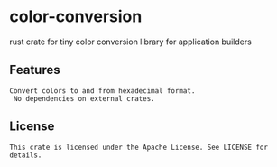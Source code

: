 # color-conversion
rust crate for tiny color conversion library for  application builders 

## Features

    Convert colors to and from hexadecimal format.
     No dependencies on external crates.

## License

    This crate is licensed under the Apache License. See LICENSE for details.
